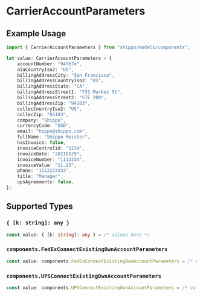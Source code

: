 # CarrierAccountParameters

## Example Usage

```typescript
import { CarrierAccountParameters } from "shippo/models/components";

let value: CarrierAccountParameters = {
    accountNumber: "94567e",
    aiaCountryIso2: "US",
    billingAddressCity: "San Francisco",
    billingAddressCountryIso2: "US",
    billingAddressState: "CA",
    billingAddressStreet1: "731 Market St",
    billingAddressStreet2: "STE 200",
    billingAddressZip: "94103",
    collecCountryIso2: "US",
    collecZip: "94103",
    company: "Shippo",
    currencyCode: "USD",
    email: "hippo@shippo.com",
    fullName: "Shippo Meister",
    hasInvoice: false,
    invoiceControlid: "1234",
    invoiceDate: "20210529",
    invoiceNumber: "1112234",
    invoiceValue: "11.23",
    phone: "1112223333",
    title: "Manager",
    upsAgreements: false,
};
```

## Supported Types

### `{ [k: string]: any }`

```typescript
const value: { [k: string]: any } = /* values here */
```

### `components.FedExConnectExistingOwnAccountParameters`

```typescript
const value: components.FedExConnectExistingOwnAccountParameters = /* values here */
```

### `components.UPSConnectExistingOwnAccountParameters`

```typescript
const value: components.UPSConnectExistingOwnAccountParameters = /* values here */
```

